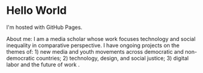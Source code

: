 <!DOCTYPE html>
<html>
<body>
<h1>Hello World</h1>
<p>I'm hosted with GitHub Pages.</p>
<p>About me: I am a media scholar whose work focuses technology and social inequality in comparative perspective. I have ongoing projects on the themes of: 1) new media and youth movements across democratic and non-democratic countries; 2) technology, design, and social justice; 3) digital labor and the future of work .</p>

</body>
</html>
